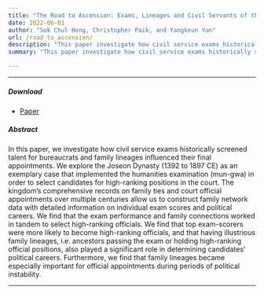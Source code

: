 ```yaml
---
title: "The Road to Ascension: Exams, Lineages and Civil Servants of the Joseon Dynasty"
date: 2022-06-01
author: "Sok Chul Hong, Christopher Paik, and Yangkeun Yun"
url: /road_to_ascension/
description: "This paper investigate how civil service exams historically screened talent for bureaucrats and family lineages influenced their final appointments."
summary: "This paper investigate how civil service exams historically screened talent for bureaucrats and family lineages influenced their final appointments."

---
```


---

##### Download

+ [Paper](/research/road_to_ascension/Hong_Paik_and_Yun_draft.pdf)

##### Abstract

In this paper, we investigate how civil service exams historically screened talent for bureaucrats and family lineages influenced their final appointments. We explore the Joseon Dynasty (1392 to 1897 CE) as an exemplary case that implemented the humanities examination (mun-gwa) in order to select candidates for high-ranking positions in the court. The kingdom’s comprehensive records on family ties and court official appointments over multiple centuries allow us to construct family network data with detailed information on individual exam scores and political careers. We find that the exam performance and family connections worked in tandem to select high-ranking officials. We find that top exam-scorers were more likely to become high-ranking officials, and that having illustrious family lineages, i.e. ancestors passing the exam or holding high-ranking official positions, also played a significant role in determining candidates’ political careers. Furthermore, we find that family lineages became especially important for official appointments during periods of political instability.

---





